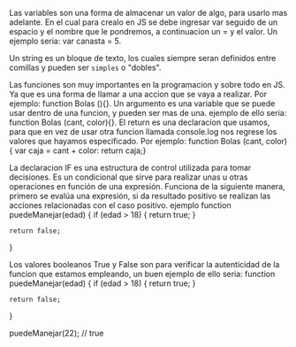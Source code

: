Las variables son una forma de almacenar un valor de algo, para usarlo mas adelante. En el cual para
crealo en JS se debe ingresar var seguido de un espacio y el nombre que le pondremos, a continuacion 
un = y el valor. Un ejemplo seria: var canasta = 5.

Un string es un bloque de texto, los cuales siempre seran definidos entre comillas y pueden ser `simples`
o "dobles".

Las funciones son muy importantes en la programacion y sobre todo en JS. Ya que es una forma de llamar a una accion que se vaya a realizar. Por ejemplo: function Bolas (){}.
Un argumento es una variable que se puede usar dentro de una funcion, y pueden ser mas de una.
ejemplo de ello seria: function Bolas (cant, color){}.
El return es una declaracion que usamos, para que en vez de usar otra funcion llamada console.log
nos regrese los valores que hayamos especificado.
Por ejemplo: function Bolas (cant, color){
                var caja = cant + color:
                return caja;}

La declaracion IF es una estructura de control utilizada para tomar decisiones. Es un condicional que sirve para realizar unas u otras operaciones en función de una expresión. Funciona de la siguiente manera, primero se evalúa una expresión, si da resultado positivo se realizan las acciones relacionadas con el caso positivo.
ejemplo function puedeManejar(edad) {
    if (edad > 18) {
        return true;
    }

    return false;
}

Los valores booleanos True y False son para verificar la autenticidad de la funcion que estamos empleando, un buen ejemplo de ello seria:
function puedeManejar(edad) {
    if (edad > 18) {
        return true;
    }

    return false;
}

puedeManejar(22); // true